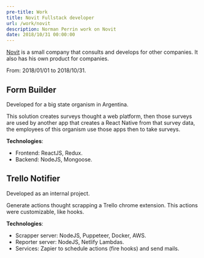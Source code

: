 ```yaml
---
pre-title: Work
title: Novit Fullstack developer
url: /work/novit
description: Norman Perrin work on Novit
date: 2018/10/31 00:00:00
---
```


[Novit](https://www.novit.com.ar) is a small company that consults and develops for other companies. It also has his own product for companies.

From: 2018/01/01 to 2018/10/31.

## Form Builder

Developed for a big state organism in Argentina.

This solution creates surveys thought a web platform, then those surveys are used by another app that creates a React Native from that survey data, the employees of this organism use those apps then to take surveys.

**Technologies**:

- Frontend: ReactJS, Redux.
- Backend: NodeJS, Mongoose.

## Trello Notifier

Developed as an internal project.

Generate actions thought scrapping a Trello chrome extension. This actions were customizable, like hooks.

**Technologies**:

- Scrapper server: NodeJS, Puppeteer, Docker, AWS.
- Reporter server: NodeJS, Netlify Lambdas.
- Services: Zapier to schedule actions (fire hooks) and send mails.

